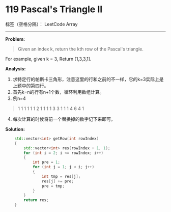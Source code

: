 ﻿# 119 Pascal's Triangle II

标签（空格分隔）： LeetCode Array

---

**Problem:**
>   Given an index k, return the kth row of the Pascal's triangle.
>
For example, given k = 3,
Return [1,3,3,1].

**Analysis:**

 1. 求特定行的帕斯卡三角形，注意这里的行和之前的不一样，它的k=3实际上是上题中的第四行。
 2. 首先k=n的行有n+1个数，循环利用数组计算。
 3. 例n=4
> 1 1 1 1 1
  1 2 1 1 1
  1 3 3 1 1
  1 4 6 4 1
 4. 每次计算的时候将前一个替换掉的数字记下来即可。


**Solution:**
```cpp
	std::vector<int> getRow(int rowIndex)
	{
		std::vector<int> res(rowIndex + 1, 1);
		for (int i = 2; i <= rowIndex; i++)
		{
			int pre = 1;
			for (int j = 1; j < i; j++)
			{
				int tmp = res[j];
				res[j] += pre;
				pre = tmp;
			}
		}
		return res;
	}
```
 

